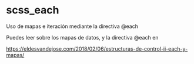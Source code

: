 # scss_each
Uso de mapas e iteración mediante la directiva @each

Puedes leer sobre los mapas de datos, y la directiva @each en 

https://eldesvandejose.com/2018/02/06/estructuras-de-control-ii-each-y-mapas/
